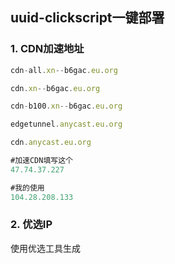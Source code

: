 ## uuid-clickscript一键部署

### 1. CDN加速地址

```javascript
cdn-all.xn--b6gac.eu.org

cdn.xn--b6gac.eu.org

cdn-b100.xn--b6gac.eu.org

edgetunnel.anycast.eu.org

cdn.anycast.eu.org 

#加速CDN填写这个
47.74.37.227

#我的使用
104.28.208.133
```

###  2. 优选IP

使用优选工具生成
